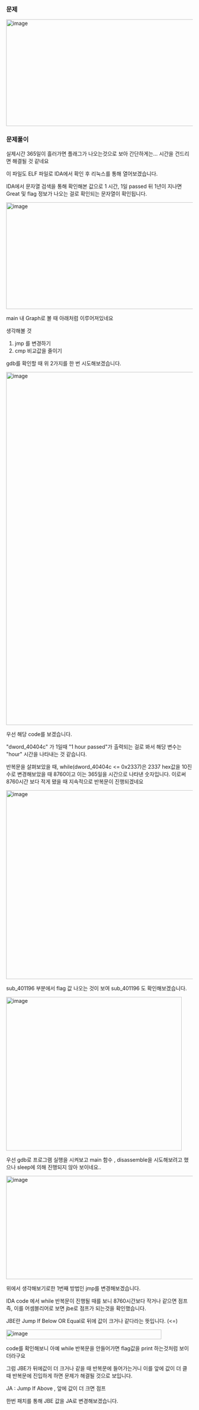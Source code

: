 

### 문제
<img width="1264" height="288" alt="image" src="https://github.com/user-attachments/assets/5eb5d0a0-d8ac-4c38-a6ad-fba333ea82e7" />


### 문제풀이
실제시간 365일이 흘러가면 플래그가 나오는것으로 보아 간단하게는... 시간을 건드리면 해결될 것 같네요

이 파일도 ELF 파일로 IDA에서 확인 후 리눅스를 통해 열어보겠습니다.


IDA에서 문자열 검색을 통해 확인해본 값으로 
1 시간,  1일 passed 뒤 1년이 지나면 Great 및 flag 정보가 나오는 걸로 확인되는 문자열이 확인됩니다.

<img width="679" height="288" alt="image" src="https://github.com/user-attachments/assets/61ccd857-3e36-4a24-a067-46896b3488a1" />

main 내 Graph로 볼 때 아래처럼 이루어져있네요 

생각해볼 것
1. jmp 를 변경하기
2. cmp 비교값을 줄이기

gdb를 확인할 때 위 2가지를 한 번 시도해보겠습니다.

<img width="1129" height="953" alt="image" src="https://github.com/user-attachments/assets/1307513d-32a7-402e-afdf-e432f8f7e2bf" />

우선 해당 code를 보겠습니다.

"dword_40404c" 가 1일때 "1 hour passed"가 출력되는 걸로 봐서 해당 변수는 "hour" 시간을 나타내는 것 같습니다.

반복문을 살펴보았을 때, while(dword_40404c <= 0x2337)은 2337 hex값을 10진수로 변경해보았을 때 8760이고 이는 365일을 시간으로 나타낸 숫자입니다.
이로써 8760시간 보다 적게 됐을 때  지속적으로 반복문이 진행되겠네요

<img width="559" height="510" alt="image" src="https://github.com/user-attachments/assets/a7668437-2486-43a8-9a47-9c0ffd991e52" />

sub_401196 부분에서 flag 값 나오는 것이 보여 sub_401196 도 확인해보겠습니다.

<img width="474" height="415" alt="image" src="https://github.com/user-attachments/assets/26adfafd-3f0b-4a5d-b7be-856cd421c396" />

우선 gdb로 프로그램 실행을 시켜보고 main 함수 , disassemble을 시도해보려고 했으나 sleep에 의해 진행되지 않아 보이네요.. 

<img width="796" height="279" alt="image" src="https://github.com/user-attachments/assets/849c18bd-4228-4202-ad0c-dd7bb04b4262" />


위에서 생각해보기로한 1번째 방법인 jmp를 변경해보겠습니다.

IDA code 에서 while 반복문이 진행될 때를 보니 8760시간보다 작거나 같으면 점프 즉, 이를 어셈블리어로 보면 jbe로 점프가 되는것을 확인했습니다.

JBE란 Jump If Below OR Equal로 뒤에 값이 크거나 같다라는 뜻입니다. (<=)

<img width="419" height="26" alt="image" src="https://github.com/user-attachments/assets/2118adad-549b-4b12-9fff-a8048e555b5e" />

code를 확인해보니 아예 while 반복문을 안들어가면 flag값을 print 하는것처럼 보이더라구요 

그럼 JBE가 뒤에값이 더 크거나 같을 때 반복문에 들어가는거니 이를 앞에 값이 더 클 때 반복문에 진입하게 하면 문제가 해결될 것으로 보입니다.

JA : Jump If Above , 앞에 값이 더 크면 점프

한번 패치를 통해 JBE 값을 JA로 변경해보겠습니다.


